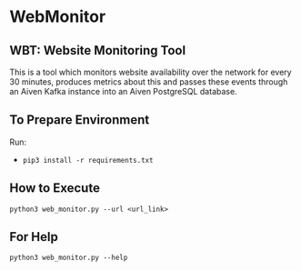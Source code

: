 # WebMonitor
## WBT: Website Monitoring Tool
This is a tool which monitors website availability over the network for every 30 minutes, produces metrics about this and passes these events through an Aiven Kafka instance into an Aiven PostgreSQL database.

## To Prepare Environment
Run:
- `pip3 install -r requirements.txt`

## How to Execute
`python3 web_monitor.py --url <url_link>`

## For Help
`python3 web_monitor.py --help`
